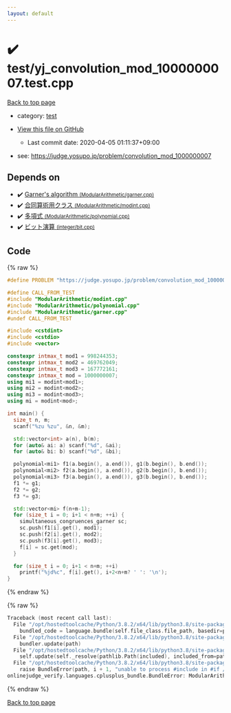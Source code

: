 ```yaml
---
layout: default
---
```


<!-- mathjax config similar to math.stackexchange -->
<script type="text/javascript" async
  src="https://cdnjs.cloudflare.com/ajax/libs/mathjax/2.7.5/MathJax.js?config=TeX-MML-AM_CHTML">
</script>
<script type="text/x-mathjax-config">
  MathJax.Hub.Config({
    TeX: { equationNumbers: { autoNumber: "AMS" }},
    tex2jax: {
      inlineMath: [ ['$','$'] ],
      processEscapes: true
    },
    "HTML-CSS": { matchFontHeight: false },
    displayAlign: "left",
    displayIndent: "2em"
  });
</script>

<script type="text/javascript" src="https://cdnjs.cloudflare.com/ajax/libs/jquery/3.4.1/jquery.min.js"></script>
<script src="https://cdn.jsdelivr.net/npm/jquery-balloon-js@1.1.2/jquery.balloon.min.js" integrity="sha256-ZEYs9VrgAeNuPvs15E39OsyOJaIkXEEt10fzxJ20+2I=" crossorigin="anonymous"></script>
<script type="text/javascript" src="../../assets/js/copy-button.js"></script>
<link rel="stylesheet" href="../../assets/css/copy-button.css" />


# :heavy_check_mark: test/yj_convolution_mod_1000000007.test.cpp

<a href="../../index.html">Back to top page</a>

* category: <a href="../../index.html#098f6bcd4621d373cade4e832627b4f6">test</a>
* <a href="{{ site.github.repository_url }}/blob/master/test/yj_convolution_mod_1000000007.test.cpp">View this file on GitHub</a>
    - Last commit date: 2020-04-05 01:11:37+09:00


* see: <a href="https://judge.yosupo.jp/problem/convolution_mod_1000000007">https://judge.yosupo.jp/problem/convolution_mod_1000000007</a>


## Depends on

* :heavy_check_mark: <a href="../../library/ModularArithmetic/garner.cpp.html">Garner's algorithm <small>(ModularArithmetic/garner.cpp)</small></a>
* :heavy_check_mark: <a href="../../library/ModularArithmetic/modint.cpp.html">合同算術用クラス <small>(ModularArithmetic/modint.cpp)</small></a>
* :heavy_check_mark: <a href="../../library/ModularArithmetic/polynomial.cpp.html">多項式 <small>(ModularArithmetic/polynomial.cpp)</small></a>
* :heavy_check_mark: <a href="../../library/integer/bit.cpp.html">ビット演算 <small>(integer/bit.cpp)</small></a>


## Code

<a id="unbundled"></a>
{% raw %}
```cpp
#define PROBLEM "https://judge.yosupo.jp/problem/convolution_mod_1000000007"

#define CALL_FROM_TEST
#include "ModularArithmetic/modint.cpp"
#include "ModularArithmetic/polynomial.cpp"
#include "ModularArithmetic/garner.cpp"
#undef CALL_FROM_TEST

#include <cstdint>
#include <cstdio>
#include <vector>

constexpr intmax_t mod1 = 998244353;
constexpr intmax_t mod2 = 469762049;
constexpr intmax_t mod3 = 167772161;
constexpr intmax_t mod = 1000000007;
using mi1 = modint<mod1>;
using mi2 = modint<mod2>;
using mi3 = modint<mod3>;
using mi = modint<mod>;

int main() {
  size_t n, m;
  scanf("%zu %zu", &n, &m);

  std::vector<int> a(n), b(m);
  for (auto& ai: a) scanf("%d", &ai);
  for (auto& bi: b) scanf("%d", &bi);

  polynomial<mi1> f1(a.begin(), a.end()), g1(b.begin(), b.end());
  polynomial<mi2> f2(a.begin(), a.end()), g2(b.begin(), b.end());
  polynomial<mi3> f3(a.begin(), a.end()), g3(b.begin(), b.end());
  f1 *= g1;
  f2 *= g2;
  f3 *= g3;

  std::vector<mi> f(n+m-1);
  for (size_t i = 0; i+1 < n+m; ++i) {
    simultaneous_congruences_garner sc;
    sc.push(f1[i].get(), mod1);
    sc.push(f2[i].get(), mod2);
    sc.push(f3[i].get(), mod3);
    f[i] = sc.get(mod);
  }

  for (size_t i = 0; i+1 < n+m; ++i)
    printf("%jd%c", f[i].get(), i+2<n+m? ' ': '\n');
}

```
{% endraw %}

<a id="bundled"></a>
{% raw %}
```cpp
Traceback (most recent call last):
  File "/opt/hostedtoolcache/Python/3.8.2/x64/lib/python3.8/site-packages/onlinejudge_verify/docs.py", line 340, in write_contents
    bundled_code = language.bundle(self.file_class.file_path, basedir=pathlib.Path.cwd())
  File "/opt/hostedtoolcache/Python/3.8.2/x64/lib/python3.8/site-packages/onlinejudge_verify/languages/cplusplus.py", line 170, in bundle
    bundler.update(path)
  File "/opt/hostedtoolcache/Python/3.8.2/x64/lib/python3.8/site-packages/onlinejudge_verify/languages/cplusplus_bundle.py", line 282, in update
    self.update(self._resolve(pathlib.Path(included), included_from=path))
  File "/opt/hostedtoolcache/Python/3.8.2/x64/lib/python3.8/site-packages/onlinejudge_verify/languages/cplusplus_bundle.py", line 281, in update
    raise BundleError(path, i + 1, "unable to process #include in #if / #ifdef / #ifndef other than include guards")
onlinejudge_verify.languages.cplusplus_bundle.BundleError: ModularArithmetic/polynomial.cpp: line 10: unable to process #include in #if / #ifdef / #ifndef other than include guards

```
{% endraw %}

<a href="../../index.html">Back to top page</a>

